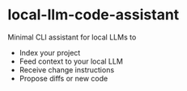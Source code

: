 # local-llm-code-assistant
Minimal CLI assistant for local LLMs to
- Index your project
- Feed context to your local LLM
- Receive change instructions
- Propose diffs or new code
